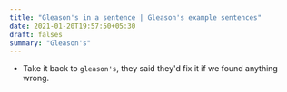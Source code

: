 ```yaml
---
title: "Gleason's in a sentence | Gleason's example sentences"
date: 2021-01-20T19:57:50+05:30
draft: falses
summary: "Gleason's"
---
```

- Take it back to `gleason's`, they said they'd fix it if we found anything wrong.
                 
